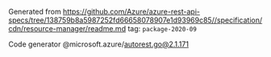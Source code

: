 Generated from https://github.com/Azure/azure-rest-api-specs/tree/138759b8a5987252fd66658078907e1d93969c85//specification/cdn/resource-manager/readme.md tag: `package-2020-09`

Code generator @microsoft.azure/autorest.go@2.1.171



